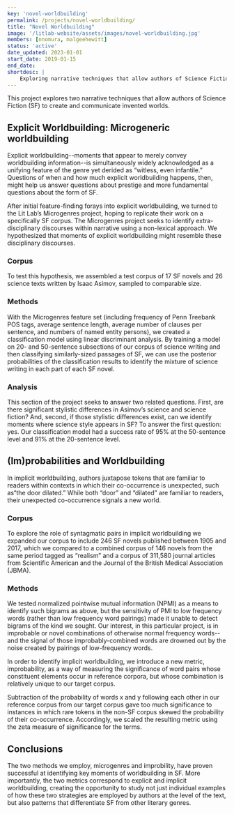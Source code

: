 ```yaml
---
key: 'novel-worldbuilding'
permalink: /projects/novel-worldbuilding/
title: "Novel Worldbuilding"
image: '/litlab-website/assets/images/novel-worldbuilding.jpg'
members: [nnomura, malgeehewitt]
status: 'active'
date_updated: 2023-01-01
start_date: 2019-01-15
end_date:
shortdesc: |
    Exploring narrative techniques that allow authors of Science Fiction (SF) to create and communicate invented worlds
---
```


This project explores two narrative techniques that allow authors of Science Fiction (SF) to create and communicate invented worlds.

## Explicit Worldbuilding: Microgeneric worldbuilding
Explicit worldbuilding--moments that appear to merely convey worldbuilding information--is simultaneously widely acknowledged as a unifying feature of the genre yet derided as “witless, even infantile.” Questions of when and how much explicit worldbuilding happens, then, might help us answer questions about prestige and more fundamental questions about the form of SF.

After initial feature-finding forays into explicit worldbuilding, we turned to the Lit Lab’s Microgenres project, hoping to replicate their work on a specifically SF corpus. The Microgenres project seeks to identify extra-disciplinary discourses within narrative using a non-lexical approach. We hypothesized that moments of explicit worldbuilding might resemble these disciplinary discourses.

### Corpus
To test this hypothesis, we assembled a test corpus of 17 SF novels and 26 science texts written by Isaac Asimov, sampled to comparable size.

### Methods
With the Microgenres feature set (including frequency of Penn Treebank POS tags, average sentence length, average number of clauses per sentence, and numbers of named entity persons), we created a classification model using linear discriminant analysis. By training a model on 20- and 50-sentence subsections of our corpus of science writing and then classifying similarly-sized passages of SF, we can use the posterior probabilities of the classification results to identify the mixture of science writing in each part of each SF novel.

### Analysis
This section of the project seeks to answer two related questions. First, are there significant stylistic differences in Asimov’s science and science fiction? And, second, if those stylistic differences exist, can we identify moments where science style appears in SF?  To answer the first question: yes. Our classification model had a success rate of 95% at the 50-sentence level and 91% at the 20-sentence level.

## (Im)probabilities and Worldbuilding
In implicit worldbuilding, authors juxtapose tokens that are familiar to readers within contexts in which their co-occurrence is unexpected, such as“the door dilated.” While both “door” and “dilated” are familiar to readers, their unexpected co-occurrence signals a new world.

### Corpus
To explore the role of syntagmatic pairs in implicit worldbuilding we expanded our corpus to include 246 SF novels published between 1905 and 2017, which we compared to a combined corpus of 146 novels from the same period tagged as “realism” and a corpus of 311,580 journal articles from Scientific American and the Journal of the British Medical Association (JBMA).

### Methods
We tested normalized pointwise mutual information (NPMI) as a means to identify such bigrams as above, but the sensitivity of PMI to low frequency words (rather than low frequency word pairings) made it unable to detect bigrams of the kind we sought. Our interest, in this particular project, is in improbable or novel combinations of otherwise normal frequency words--and the signal of those improbably-combined words are drowned out by the noise created by pairings of low-frequency words.

In order to identify implicit worldbuilding, we introduce a new metric, improbability, as a way of measuring the significance of word pairs whose constituent elements occur in reference corpora, but whose combination is relatively unique to our target corpus.

Subtraction of the probability of words x and y following each other in our reference corpus from our target corpus gave too much significance to instances in which rare tokens in the non-SF corpus skewed the probability of their co-occurrence. Accordingly, we scaled the resulting metric using the zeta measure of significance for the terms.

## Conclusions

The two methods we employ, microgenres and improbility, have proven successful at identifying key moments of worldbuilding in SF. More importantly, the two metrics correspond to explicit and implicit worldbuilding, creating the opportunity to study not just individual examples of how these two strategies are employed by authors at the level of the text, but also patterns that differentiate SF from other literary genres.
